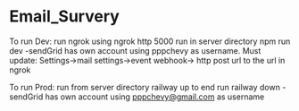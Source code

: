 # Email_Survery
To run Dev: 
run ngrok using ngrok http 5000 
run in server directory npm run dev
-sendGrid has own account using pppchevy as username. Must update: Settings->mail settings->event webhook-> http post url to the url in ngrok

To run Prod:
run from server directory railway up
to end run railway down
-sendGrid has own account using pppchevy@gmail.com as username
